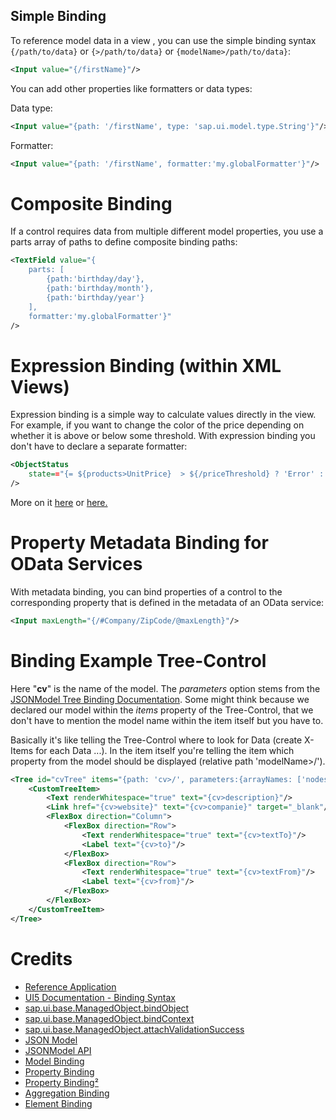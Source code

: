 ## Simple Binding

To reference model data in a view , you can use the simple binding syntax `{/path/to/data}` or `{>/path/to/data}` or `{modelName>/path/to/data}`:

```XML
<Input value="{/firstName}"/>
```

You can add other properties like formatters or data types:

Data type:

```XML
<Input value="{path: '/firstName', type: 'sap.ui.model.type.String'}"/>
```
Formatter:

```XML
<Input value="{path: '/firstName', formatter:'my.globalFormatter'}"/>
```

# Composite Binding

If a control requires data from multiple different model properties, you use a parts array of paths to define composite binding paths:

```XML
<TextField value="{
	parts: [
		{path:'birthday/day'},
		{path:'birthday/month'},
		{path:'birthday/year'}
	], 
	formatter:'my.globalFormatter'}"
/>
```

# Expression Binding (within XML Views)

Expression binding is a simple way to calculate values directly in the view. For example, if you want to change the color of the price depending on whether it is above or below some threshold. With expression binding you don't have to declare a separate formatter:

```XML
<ObjectStatus 
    state=="{= ${products>UnitPrice}  > ${/priceThreshold} ? 'Error' : Success' }"
/>
```

More on it [here](https://sapui5.hana.ondemand.com/#/topic/daf6852a04b44d118963968a1239d2c0.html) or [here.](https://help.sap.com/doc/saphelp_uiaddon10/1.17/en-US/da/f6852a04b44d118963968a1239d2c0/content.htm?no_cache=true)

# Property Metadata Binding for OData Services

With metadata binding, you can bind properties of a control to the corresponding property that is defined in the metadata of an OData service:
```XML
<Input maxLength="{/#Company/ZipCode/@maxLength}"/>
```

# Binding Example Tree-Control

Here "__cv__" is the name of the model. The _parameters_ option stems from the [JSONModel Tree Binding Documentation](https://sapui5.hana.ondemand.com/#/api/sap.ui.model.json.JSONTreeBinding). Some might think because we declared our model within the _items_ property of the Tree-Control, that we don't have to mention the model name within the item itself but you have to. 

Basically it's like telling the Tree-Control where to look for Data (create X-Items for each Data ...). In the item itself you're telling the item which property from the model should be displayed (relative path 'modelName>/').

```XML
<Tree id="cvTree" items="{path: 'cv>/', parameters:{arrayNames: ['nodes']}}">
    <CustomTreeItem>
        <Text renderWhitespace="true" text="{cv>description}"/>
        <Link href="{cv>website}" text="{cv>companie}" target="_blank"/>  <Label text="{cv>position}"/>
        <FlexBox direction="Column">
            <FlexBox direction="Row">
                <Text renderWhitespace="true" text="{cv>textTo}"/>
                <Label text="{cv>to}"/>
            </FlexBox>
            <FlexBox direction="Row">
                <Text renderWhitespace="true" text="{cv>textFrom}"/>
                <Label text="{cv>from}"/>
            </FlexBox>			
        </FlexBox>										
    </CustomTreeItem>
</Tree>
```
# Credits

* [Reference Application](https://github.com/wridgeu/UI5-data-binding)
* [UI5 Documentation - Binding Syntax](https://openui5.hana.ondemand.com/topic/e2e6f4127fe4450ab3cf1339c42ee832)
* [sap.ui.base.ManagedObject.bindObject](https://openui5.hana.ondemand.com/api/sap.ui.base.ManagedObject#methods/bindObject)
* [sap.ui.base.ManagedObject.bindContext](https://openui5.hana.ondemand.com/api/sap.ui.base.ManagedObject#methods/bindContext)
* [sap.ui.base.ManagedObject.attachValidationSuccess](https://openui5.hana.ondemand.com/api/sap.ui.base.ManagedObject#methods/bindContext)
* [JSON Model](https://openui5.hana.ondemand.com/docs/topics/96804e3315ff440aa0a50fd290805116.html)
* [JSONModel API](https://openui5.hana.ondemand.com/api/sap.ui.model.json.JSONModel)
* [Model Binding](https://openui5.hana.ondemand.com/api/sap.ui.model.Binding)
* [Property Binding](https://sapui5.hana.ondemand.com/1.32.9/docs/guide/91f0652b6f4d1014b6dd926db0e91070.html)
* [Property Binding²](https://help.sap.com/doc/saphelp_uiaddon20/2.05/en-US/91/f0652b6f4d1014b6dd926db0e91070/content.htm?no_cache=true)
* [Aggregation Binding](https://sapui5.hana.ondemand.com/1.32.9/docs/guide/91f057786f4d1014b6dd926db0e91070.html)
* [Element Binding](https://sapui5.hana.ondemand.com/1.32.9/docs/guide/91f05e8b6f4d1014b6dd926db0e91070.html)